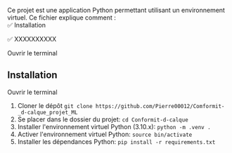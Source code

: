Ce projet est une application Python permettant  utilisant un environnement virtuel. Ce fichier explique comment :  
✅ Installation


✅ XXXXXXXXXX 
  
Ouvrir le terminal 
##  Installation

Ouvrir le terminal 
1. Cloner le dépôt `git clone https://github.com/Pierre00012/Comformit-_d-calque_projet_ML`
2. Se placer dans le dossier du projet: `cd Conformit-d-calque`
3. Installer l'environnement virtuel Python (3.10.x): `python -m .venv .`
4. Activer l'environnement virtuel Python: `source bin/activate`
5. Installer les dépendances Python: `pip install -r requirements.txt`



